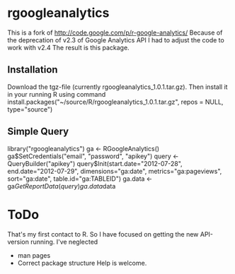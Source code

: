 rgoogleanalytics
================

This is a fork of http://code.google.com/p/r-google-analytics/
Because of the deprecation of v2.3 of Google Analytics API I had to adjust the code to work with v2.4
The result is this package.

Installation
------------

Download the tgz-file (currently rgoogleanalytics_1.0.1.tar.gz).
Then install it in your running R using command 
  install.packages("~/source/R/rgoogleanalytics_1.0.1.tar.gz", repos = NULL, type="source")
  
  
Simple Query
------------
  
  library("rgoogleanalytics")
  ga <- RGoogleAnalytics()
  ga$SetCredentials("email", "password", "apikey")
  query <- QueryBuilder("apikey")
  query$Init(start.date="2012-07-28", end.date="2012-07-29", dimensions="ga:date", metrics="ga:pageviews", sort="ga:date", table.id="ga:TABLEID")
  ga.data <- ga$GetReportData(query)
  ga.data$data
  
  
ToDo
====
That's my first contact to R. So I have focused on getting the new API-version running.
I've neglected 
* man pages
* Correct package structure
Help is welcome.